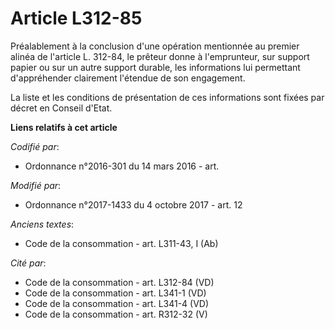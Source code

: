 # Article L312-85

Préalablement à la conclusion d'une opération mentionnée au premier alinéa de l'article L. 312-84, le prêteur donne à
l'emprunteur, sur support papier ou sur un autre support durable, les informations lui permettant d'appréhender clairement
l'étendue de son engagement.

La liste et les conditions de présentation de ces informations sont fixées par décret en Conseil d'Etat.

**Liens relatifs à cet article**

_Codifié par_:

  - Ordonnance n°2016-301 du 14 mars 2016 - art.

_Modifié par_:

  - Ordonnance n°2017-1433 du 4 octobre 2017 - art. 12

_Anciens textes_:

  - Code de la consommation - art. L311-43, I (Ab)

_Cité par_:

  - Code de la consommation - art. L312-84 (VD)
  - Code de la consommation - art. L341-1 (VD)
  - Code de la consommation - art. L341-4 (VD)
  - Code de la consommation - art. R312-32 (V)
